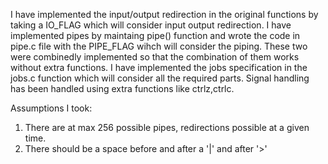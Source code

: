 I have implemented the input/output redirection in the original functions by taking a IO_FLAG which will consider input output redirection.
I have implemented pipes by maintaing pipe() function and wrote the code in  pipe.c file with the PIPE_FLAG wihch will consider the piping.
These two were combinedly implemented so that the combination of them works without extra functions.
I have implemented the jobs specification in the jobs.c function which will consider all the required parts.
Signal handling has been handled using extra functions like ctrlz,ctrlc.

Assumptions I took:

1. There are at max 256 possible pipes, redirections possible at a given time.
2. There should be a space before and after a '|' and after '>' 